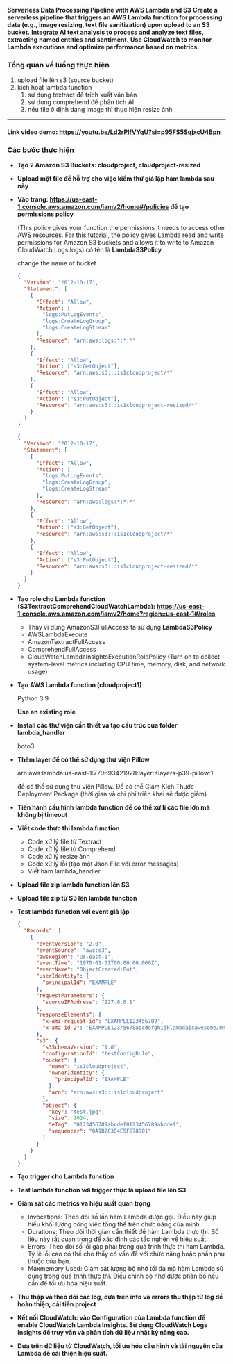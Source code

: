 **Serverless Data Processing Pipeline with AWS Lambda and S3**
**Create a serverless pipeline that triggers an AWS Lambda function for processing data (e.g., image resizing, text file sanitization) upon upload to an S3 bucket.**
**Integrate AI text analysis to process and analyze text files, extracting named entities and sentiment.**
**Use CloudWatch to monitor Lambda executions and optimize performance based on metrics.**

### Tổng quan về luồng thực hiện

1. upload file lên s3 (source bucket)
2. kích hoạt lambda function
    1. sử dụng textract để trích xuất văn bản 
    2. sử dụng comprehend để phân tích AI
    3. nếu file ở định dạng image thì thực hiện resize ảnh

---
#### Link video demo: https://youtu.be/Ld2rPlfVYqU?si=p95FS5SqjxcU4Bpn
### Các bước thực hiện

- **Tạo 2 Amazon S3 Buckets: cloudproject, cloudproject-resized**
    
    
- **Upload một  file để hỗ trợ cho việc kiểm thử giả lập hàm lambda sau này**
- **Vào trang: https://us-east-1.console.aws.amazon.com/iamv2/home#/policies để tạo permissions policy**
    
    (This policy gives your function the permissions it needs to access other AWS resources. For this tutorial, the policy gives Lambda read and write permissions for Amazon S3 buckets and allows it to write to Amazon CloudWatch Logs logs) có tên là **LambdaS3Policy**
    
    change the name of bucket
    
    ```json
    {
      "Version": "2012-10-17",
      "Statement": [
        {
          "Effect": "Allow",
          "Action": [
            "logs:PutLogEvents",
            "logs:CreateLogGroup",
            "logs:CreateLogStream"
          ],
          "Resource": "arn:aws:logs:*:*:*"
        },
        {
          "Effect": "Allow",
          "Action": ["s3:GetObject"],
          "Resource": "arn:aws:s3:::is1cloudproject/*"
        },
        {
          "Effect": "Allow",
          "Action": ["s3:PutObject"],
          "Resource": "arn:aws:s3:::is1cloudproject-resized/*"
        }
      ]
    }
    ```
    
    ```json
    {
      "Version": "2012-10-17",
      "Statement": [
        {
          "Effect": "Allow",
          "Action": [
            "logs:PutLogEvents",
            "logs:CreateLogGroup",
            "logs:CreateLogStream"
          ],
          "Resource": "arn:aws:logs:*:*:*"
        },
        {
          "Effect": "Allow",
          "Action": ["s3:GetObject"],
          "Resource": "arn:aws:s3:::is1cloudproject/*"
        },
        {
          "Effect": "Allow",
          "Action": ["s3:PutObject"],
          "Resource": "arn:aws:s3:::is1cloudproject-resized/*"
        }
      ]
    }
    ```
    
- **Tạo role cho Lambda function (**S3TextractComprehendCloudWatchLambda**): https://us-east-1.console.aws.amazon.com/iamv2/home?region=us-east-1#/roles**
    - Thay vì dùng AmazonS3FullAccess ta sử dụng **LambdaS3Policy**
    - AWSLambdaExecute
    - AmazonTextractFullAccess
    - ComprehendFullAccess
    - CloudWatchLambdaInsightsExecutionRolePolicy (Turn on to collect system-level metrics including CPU time, memory, disk, and network usage)
- **Tạo AWS Lambda function (cloudproject1)**
    
    Python 3.9
    
    **Use an existing role**
    
- **Install các thư viện cần thiết và tạo cấu trúc của folder lambda_handler**
    
    boto3
    
- **Thêm layer để có thể sử dụng thư viện Pillow**
    
    arn:aws:lambda:us-east-1:770693421928:layer:Klayers-p39-pillow:1 
    
    để có thể sử dụng thư viện Pillow. Để có thể Giảm Kích Thước Deployment Package (thời gian và chi phí triển khai sẽ được giảm)
    
- **Tiến hành cấu hình lambda function để có thể xử lí các file lớn mà không bị timeout**
- **Viết code thực thi lambda function**
    - Code xử lý file từ Textract
    - Code xử lý file từ Comprehend
    - Code xử lý resize ảnh
    - Code xử lý lỗi (tạo một Json File với error messages)
    - Viết hàm lambda_handler
- **Upload file zip lambda function lên S3**
- **Upload file zip từ S3 lên lambda function**
- **Test lambda function với event giả lập**
    
    ```json
    {
      "Records": [
        {
          "eventVersion": "2.0",
          "eventSource": "aws:s3",
          "awsRegion": "us-east-1",
          "eventTime": "1970-01-01T00:00:00.000Z",
          "eventName": "ObjectCreated:Put",
          "userIdentity": {
            "principalId": "EXAMPLE"
          },
          "requestParameters": {
            "sourceIPAddress": "127.0.0.1"
          },
          "responseElements": {
            "x-amz-request-id": "EXAMPLE123456789",
            "x-amz-id-2": "EXAMPLE123/5678abcdefghijklambdaisawesome/mnopqrstuvwxyzABCDEFGH"
          },
          "s3": {
            "s3SchemaVersion": "1.0",
            "configurationId": "testConfigRule",
            "bucket": {
              "name": "is1cloudproject",
              "ownerIdentity": {
                "principalId": "EXAMPLE"
              },
              "arn": "arn:aws:s3:::is1cloudproject"
            },
            "object": {
              "key": "test.jpg",
              "size": 1024,
              "eTag": "0123456789abcdef0123456789abcdef",
              "sequencer": "0A1B2C3D4E5F678901"
            }
          }
        }
      ]
    }
    ```
    
- **Tạo trigger cho Lambda function**
    
    
- **Test lambda function với trigger thực là upload file lên S3**
    
    
- **Giám sát các metrics va hiệu suất quan trọng**
    - Invocations: Theo dõi số lần hàm Lambda được gọi. Điều này giúp hiểu khối lượng công việc tổng thể trên chức năng của mình.
    - Durations: Theo dõi thời gian cần thiết để hàm Lambda thực thi. Số liệu này rất quan trọng để xác định các tắc nghẽn về hiệu suất.
    - Errors: Theo dõi số lỗi gặp phải trong quá trình thực thi hàm Lambda. Tỷ lệ lỗi cao có thể cho thấy có vấn đề với chức năng hoặc phần phụ thuộc của bạn.
    - Maxmemory Used: Giám sát lượng bộ nhớ tối đa mà hàm Lambda sử dụng trong quá trình thực thi. Điều chỉnh bộ nhớ được phân bổ nếu cần để tối ưu hóa hiệu suất.
- **Thu thập và theo dõi các log, dựa trên info và errors thu thập từ log để hoàn thiện, cải tiến project**
- **Kết nối CloudWatch: vào Configuration của Lambda function để enable CloudWatch Lambda Insights. Sử dụng CloudWatch Logs Insights để truy vấn và phân tích dữ liệu nhật ký nâng cao.**
- **Dựa trên dữ liệu từ CloudWatch, tối ưu hóa cấu hình và tài nguyên của Lambda để cải thiện hiệu suất.**
